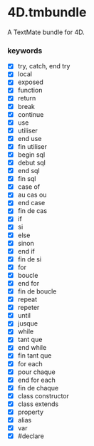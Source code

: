 # 4D.tmbundle
A TextMate bundle for 4D.

### keywords

- [x] try, catch, end try
- [x] local
- [x] exposed
- [x] function
- [x] return
- [x] break
- [x] continue
- [x] use
- [x] utiliser
- [x] end use
- [x] fin utiliser
- [x] begin sql
- [x] debut sql
- [x] end sql
- [x] fin sql
- [x] case of
- [x] au cas ou
- [x] end case
- [x] fin de cas
- [x] if
- [x] si
- [x] else
- [x] sinon
- [x] end if
- [x] fin de si
- [x] for
- [x] boucle
- [x] end for
- [x] fin de boucle
- [x] repeat
- [x] repeter
- [x] until
- [x] jusque
- [x] while
- [x] tant que
- [x] end while
- [x] fin tant que
- [x] for each
- [x] pour chaque
- [x] end for each
- [x] fin de chaque
- [x] class constructor
- [x] class extends
- [x] property
- [x] alias
- [x] var
- [x] #declare
